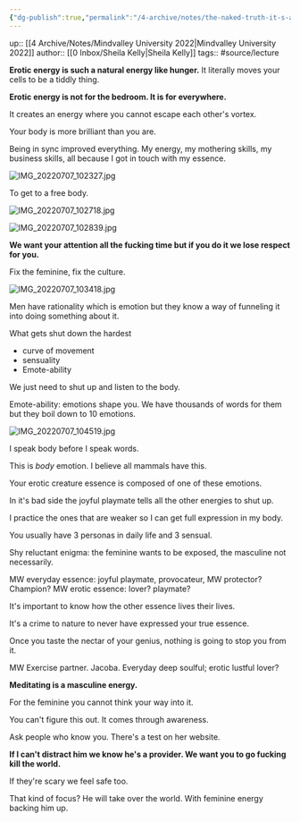 ```yaml
---
{"dg-publish":true,"permalink":"/4-archive/notes/the-naked-truth-it-s-about-love-sheila-kelly/"}
---
```


up:: [[4 Archive/Notes/Mindvalley University 2022\|Mindvalley University 2022]]
author:: [[0 Inbox/Sheila Kelly\|Sheila Kelly]]
tags:: #source/lecture 

**Erotic energy is such a natural energy like hunger.** It literally moves your cells to be a tiddly thing.

**Erotic energy is not for the bedroom. It is for everywhere.**

It creates an energy where you cannot escape each other's vortex.

Your body is more brilliant than you are.

Being in sync improved everything. My energy, my mothering skills, my business skills, all because I got in touch with my essence.

![IMG_20220707_102327.jpg](/img/user/4%20Archive/Notes/IMG_20220707_102327.jpg)

To get to a free body.

![IMG_20220707_102718.jpg](/img/user/4%20Archive/Notes/IMG_20220707_102718.jpg)

![IMG_20220707_102839.jpg](/img/user/4%20Archive/Notes/IMG_20220707_102839.jpg)

**We want your attention all the fucking time but if you do it we lose respect for you.**

Fix the feminine, fix the culture.

![IMG_20220707_103418.jpg](/img/user/4%20Archive/Notes/IMG_20220707_103418.jpg)

Men have rationality which is emotion but they know a way of funneling it into doing something about it.

What gets shut down the hardest
- curve of movement
- sensuality
- Emote-ability

We just need to shut up and listen to the body.

Emote-ability: emotions shape you. We have thousands of words for them but they boil down to 10 emotions.

![IMG_20220707_104519.jpg](/img/user/4%20Archive/Notes/IMG_20220707_104519.jpg)

I speak body before I speak words.

This is *body* emotion. I believe all mammals have this.

Your erotic creature essence is composed of one of these emotions.

In it's bad side the joyful playmate tells all the other energies to shut up.

I practice the ones that are weaker so I can get full expression in my body.

You usually have 3 personas in daily life and 3 sensual.

Shy reluctant enigma: the feminine wants to be exposed, the masculine not necessarily.

MW everyday essence: joyful playmate, provocateur, 
MW protector? Champion?
MW erotic essence: lover? playmate?

It's important to know how the other essence lives their lives.

It's a crime to nature to never have expressed your true essence.

Once you taste the nectar of your genius, nothing is going to stop you from it.

MW Exercise partner. Jacoba. Everyday deep soulful; erotic lustful lover?

**Meditating is a masculine energy.**

For the feminine you cannot think your way into it.

You can't figure this out. It comes through awareness.

Ask people who know you. There's a test on her website.

**If I can't distract him we know he's a provider. We want you to go fucking kill the world.**

If they're scary we feel safe too.

That kind of focus? He will take over the world. With feminine energy backing him up.

